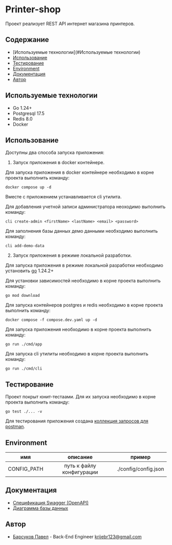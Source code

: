 
# Printer-shop

Проект реализует REST API интернет магазина принтеров.

## Содержание

* [Используемые технологии](#Используемые технологии)
* [Использование](#Использование)
* [Тестирование](#Тестирование)
* [Environment](#Environment)
* [Документация](#документация)
* [Автор](#Автор)

## Используемые технологии

* Go 1.24+
* Postgresql 17.5
* Redis 8.0
* Docker

## Использование

Доступны два способа запуска приложения:

1. Запуск приложения в docker контейнере.

Для запуска приложения в docker контейнере необходимо в корне проекта выполнить команду:

`docker compose up -d`

Вместе с приложением устанавливается cli утилита. 

Для добавления учетной записи администратора неоходимо выполнить команду:

`cli create-admin <firstName> <lastName> <email> <password>`

Для заполнения базы данных демо данными необходимо выполнить команду:

`cli add-demo-data`


2. Запуск приложения в режиме локальной разработки.

Для запуска приложения в режиме локальной разработки необходимо установить [go](https://go.dev/dl/) 1.24.2+

Для установки зависимостей необходимо в корне проекта выполнить команду:

`go mod download`

Для запуска контейнеров postgres и redis необходимо в корне проекта выполнить команду:

`docker compose -f compose.dev.yaml up -d`

Для запуска приложения необходимо в корне проекта выполнить команду:

`go run ./cmd/app`

Для запуска cli утилиты необходимо в корне проекта выполнить команду:

`go run ./cmd/cli`

## Тестирование

Проект покрыт юнит-тестаами. Для их запуска необходимо в корне проекта выполнить команду:

`go test ./... -v`

Для тестирования приложения создана [коллекция запросов для postman](https://github.com/krijebr/printer-shop/blob/main/doc/printer-shop.postman_collection.json).

## Environment
| имя | описание | пример |
|:-----------:|:-------------------------:|:--------------------:|
| CONFIG_PATH | путь к файлу конфигурации | ./config/config.json |

## Документация
* [Спецификация Swagger (OpenAPI)](https://github.com/krijebr/printer-shop/blob/main/doc/printer-shop.yaml)
* [Диаграмма базы данных](https://github.com/krijebr/printer-shop/blob/main/doc/printer-shop_dbdiagram.png)

## Автор

* [Барсуков Павел](https://github.com/krijebr) - Back-End Engineer [krijebr123@gmail.com](krijebr123@gmail.com)